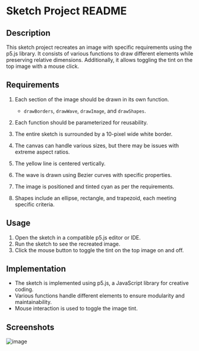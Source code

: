 # Sketch Project README

## Description

This sketch project recreates an image with specific requirements using the p5.js library. It consists of various functions to draw different elements while preserving relative dimensions. Additionally, it allows toggling the tint on the top image with a mouse click.

## Requirements

1. Each section of the image should be drawn in its own function.
   - `drawBorders`, `drawWave`, `drawImage`, and `drawShapes`.

2. Each function should be parameterized for reusability.
3. The entire sketch is surrounded by a 10-pixel wide white border.
4. The canvas can handle various sizes, but there may be issues with extreme aspect ratios.
5. The yellow line is centered vertically.
6. The wave is drawn using Bezier curves with specific properties.
7. The image is positioned and tinted cyan as per the requirements.
8. Shapes include an ellipse, rectangle, and trapezoid, each meeting specific criteria.

## Usage

1. Open the sketch in a compatible p5.js editor or IDE.
2. Run the sketch to see the recreated image.
3. Click the mouse button to toggle the tint on the top image on and off.

## Implementation

- The sketch is implemented using p5.js, a JavaScript library for creative coding.
- Various functions handle different elements to ensure modularity and maintainability.
- Mouse interaction is used to toggle the image tint.

## Screenshots

![image](https://github.com/bjasim/drawing-shapes/assets/81214473/6075ff3f-c243-48f2-844d-73f2d9d7cbd4)

